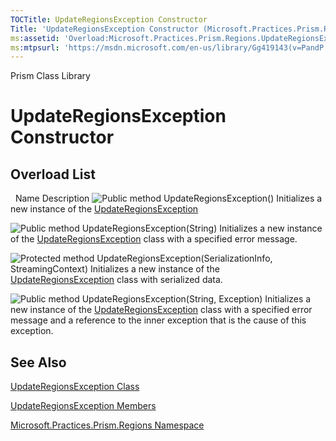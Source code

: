 ```yaml
---
TOCTitle: UpdateRegionsException Constructor
Title: 'UpdateRegionsException Constructor (Microsoft.Practices.Prism.Regions)'
ms:assetid: 'Overload:Microsoft.Practices.Prism.Regions.UpdateRegionsException.\#ctor'
ms:mtpsurl: 'https://msdn.microsoft.com/en-us/library/Gg419143(v=PandP.50)'
---
```


Prism Class Library

UpdateRegionsException Constructor
==================================

Overload List
-------------

<span id="overloadMembersTableToggle"></span>
 
Name
Description
![](https://msdn.microsoft.com/en-us/Gg419143.pubmethod(en-us,PandP.50).gif "Public method")
UpdateRegionsException()
Initializes a new instance of the [UpdateRegionsException](https://msdn.microsoft.com/en-us/library/microsoft.practices.prism.regions.updateregionsexception(v=pandp.50))

![](https://msdn.microsoft.com/en-us/Gg419143.pubmethod(en-us,PandP.50).gif "Public method")
UpdateRegionsException(String)
Initializes a new instance of the [UpdateRegionsException](https://msdn.microsoft.com/en-us/library/microsoft.practices.prism.regions.updateregionsexception(v=pandp.50)) class with a specified error message.

![](https://msdn.microsoft.com/en-us/Gg419143.protmethod(en-us,PandP.50).gif "Protected method")
UpdateRegionsException(SerializationInfo, StreamingContext)
Initializes a new instance of the [UpdateRegionsException](https://msdn.microsoft.com/en-us/library/microsoft.practices.prism.regions.updateregionsexception(v=pandp.50)) class with serialized data.

![](https://msdn.microsoft.com/en-us/Gg419143.pubmethod(en-us,PandP.50).gif "Public method")
UpdateRegionsException(String, Exception)
Initializes a new instance of the [UpdateRegionsException](https://msdn.microsoft.com/en-us/library/microsoft.practices.prism.regions.updateregionsexception(v=pandp.50)) class with a specified error message and a reference to the inner exception that is the cause of this exception.

See Also
--------

<span id="seeAlsoToggle"></span>
[UpdateRegionsException Class](https://msdn.microsoft.com/en-us/library/microsoft.practices.prism.regions.updateregionsexception(v=pandp.50))

[UpdateRegionsException Members](https://msdn.microsoft.com/en-us/library/microsoft.practices.prism.regions.updateregionsexception_members(v=pandp.50))

[Microsoft.Practices.Prism.Regions Namespace](https://msdn.microsoft.com/en-us/library/microsoft.practices.prism.regions(v=pandp.50))
